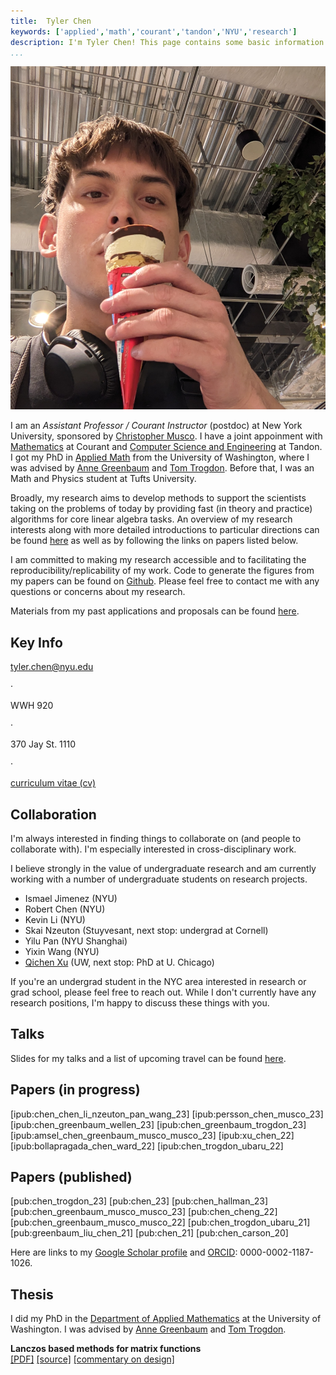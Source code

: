```yaml
---
title:  Tyler Chen
keywords: ['applied','math','courant','tandon','NYU','research']
description: I'm Tyler Chen! This page contains some basic information about my research.
...
```




<img id="profile" src="./profile.jpg">

I am an *Assistant Professor / Courant Instructor* (postdoc) at New York University, sponsored by [Christopher Musco](https://chrismusco.com/).
I have a joint appoinment with [Mathematics](https://math.nyu.edu/dynamic/) at Courant and [Computer Science and Engineering](https://engineering.nyu.edu/academics/departments/computer-science-and-engineering) at Tandon.
I got my PhD in [Applied Math](https://amath.washington.edu/) from the University of Washington, where I was advised by [Anne Greenbaum](https://faculty.washington.edu/greenbau/) and [Tom Trogdon](https://faculty.washington.edu/trogdon/).
Before that, I was an Math and Physics student at Tufts University.


Broadly, my research aims to develop methods to support the scientists taking on the problems of today by providing fast (in theory and practice) algorithms for core linear algebra tasks. 
An overview of my research interests along with more detailed introductions to particular directions can be found [here](./intros) as well as by following the links on papers listed below.


I am committed to making my research accessible and to facilitating the reproducibility/replicability of my work. 
Code to generate the figures from my papers can be found on [Github](https://github.com/tchen-research).
Please feel free to contact me with any questions or concerns about my research.

Materials from my past applications and proposals can be found [here](./applications).

## Key Info

<div id="infoContainer">
<p><a href="mailto:tyler.chen@nyu.edu">tyler.chen@nyu.edu</a></p>
<p>·</p>
<p>WWH 920</p>
<p>·</p>
<p>370 Jay St. 1110</p>
<p>·</p>
<p><a href="./cv.pdf">curriculum vitae (cv)</a></p>
</div>

## Collaboration

I'm always interested in finding things to collaborate on (and people to collaborate with). I'm especially interested in cross-disciplinary work.

I believe strongly in the value of undergraduate research and am currently working with a number of undergraduate students on research projects.

- Ismael Jimenez (NYU)  
- Robert Chen (NYU)  
- Kevin Li (NYU)  
- Skai Nzeuton (Stuyvesant, next stop: undergrad at Cornell)  
- Yilu Pan (NYU Shanghai)  
- Yixin Wang (NYU)  
- [Qichen Xu](https://peterxqc.github.io/) (UW, next stop: PhD at U. Chicago)  

If you're an undergrad student in the NYC area interested in research or grad school, please feel free to reach out. While I don't currently have any research positions, I'm happy to discuss these things with you.


## Talks

Slides for my talks and a list of upcoming travel can be found [here](./talks).

## Papers (in progress)

[ipub:chen_chen_li_nzeuton_pan_wang_23]
[ipub:persson_chen_musco_23]
[ipub:chen_greenbaum_wellen_23]
[ipub:chen_greenbaum_trogdon_23]
[ipub:amsel_chen_greenbaum_musco_musco_23]
[ipub:xu_chen_22]
[ipub:bollapragada_chen_ward_22]
[ipub:chen_trogdon_ubaru_22]


## Papers (published)

[pub:chen_trogdon_23]
[pub:chen_23]
[pub:chen_hallman_23]
[pub:chen_greenbaum_musco_musco_23]
[pub:chen_cheng_22]
[pub:chen_greenbaum_musco_musco_22]
[pub:chen_trogdon_ubaru_21]
[pub:greenbaum_liu_chen_21]
[pub:chen_21]
[pub:chen_carson_20]

Here are links to my [Google Scholar profile](https://scholar.google.com/citations?hl=en&user=FD4TjnYAAAAJ) and [ORCID](https://orcid.org/0000-0002-1187-1026): 0000-0002-1187-1026.

## Thesis

I did my PhD in the [Department of Applied Mathematics](amath.washington.edu/) at the University of Washington. 
I was advised by [Anne Greenbaum](https://faculty.washington.edu/greenbau/) and [Tom Trogdon](https://faculty.washington.edu/trogdon/).

**Lanczos based methods for matrix functions**   
[[PDF]](./thesis.pdf) 
[[source]](https://github.com/tchen-research/thesis)
[[commentary on design]](./design.pdf) 


